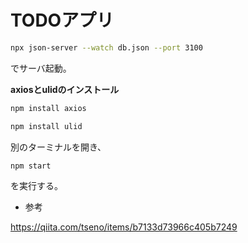 # TODOアプリ

```bash
npx json-server --watch db.json --port 3100
```

でサーバ起動。

**axiosとulidのインストール**

```bash
npm install axios

npm install ulid
```

別のターミナルを開き、

```bash
npm start
```

を実行する。

* 参考

<https://qiita.com/tseno/items/b7133d73966c405b7249>
